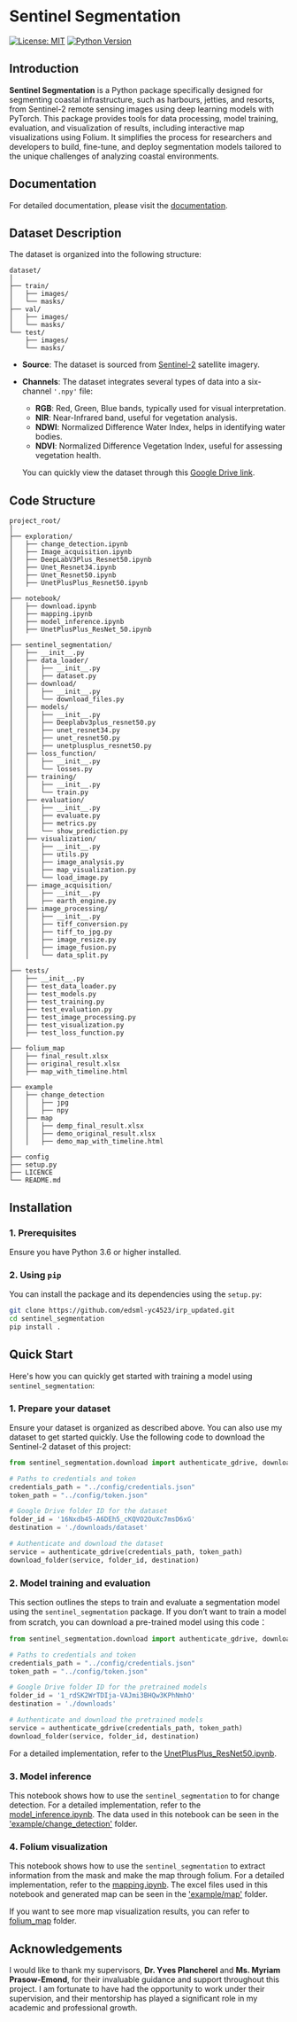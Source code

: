 # Sentinel Segmentation

[![License: MIT](https://img.shields.io/badge/License-MIT-yellow.svg)](https://opensource.org/licenses/MIT)
[![Python Version](https://img.shields.io/badge/python-3.6%2B-blue)](https://www.python.org/downloads/)

## Introduction

**Sentinel Segmentation** is a Python package specifically designed for segmenting coastal infrastructure, such as harbours, jetties, and resorts, from Sentinel-2 remote sensing images using deep learning models with PyTorch. This package provides tools for data processing, model training, evaluation, and visualization of results, including interactive map visualizations using Folium. It simplifies the process for researchers and developers to build, fine-tune, and deploy segmentation models tailored to the unique challenges of analyzing coastal environments.

## Documentation

For detailed documentation, please visit the [documentation](https://github.com/edsml-yc4523/irp_updated/blob/main/_build/html/index.html).

## Dataset Description

The dataset is organized into the following structure:

```
dataset/
│
├── train/
│   ├── images/
│   └── masks/
├── val/
│   ├── images/
│   └── masks/
└── test/
    ├── images/
    └── masks/
```

- **Source**: The dataset is sourced from [Sentinel-2](https://sentinel.esa.int/en/web/sentinel/missions/sentinel-2/overview) satellite imagery.
- **Channels**: The dataset integrates several types of data into a six-channel `'.npy'` file:
  - **RGB**: Red, Green, Blue bands, typically used for visual interpretation.
  - **NIR**: Near-Infrared band, useful for vegetation analysis.
  - **NDWI**: Normalized Difference Water Index, helps in identifying water bodies.
  - **NDVI**: Normalized Difference Vegetation Index, useful for assessing vegetation health. 
  
  You can quickly view the dataset through this [Google Drive link](https://drive.google.com/drive/folders/16Nxdb45-A6DEh5_cKQVO2OuXc7msD6xG?usp=drive_link).

## Code Structure

```
project_root/
│
├── exploration/
│   ├── change_detection.ipynb
│   ├── Image_acquisition.ipynb
│   ├── DeepLabV3Plus_Resnet50.ipynb
│   ├── Unet_Resnet34.ipynb
│   ├── Unet_Resnet50.ipynb
│   ├── UnetPlusPlus_Resnet50.ipynb
│
├── notebook/
│   ├── download.ipynb
│   ├── mapping.ipynb
│   ├── model_inference.ipynb
│   ├── UnetPlusPlus_ResNet_50.ipynb
│
├── sentinel_segmentation/
│   ├── __init__.py
│   ├── data_loader/
│   │   ├── __init__.py
│   │   ├── dataset.py
│   ├── download/
│   │   ├── __init__.py
│   │   └── download_files.py
│   ├── models/
│   │   ├── __init__.py
│   │   ├── Deeplabv3plus_resnet50.py
│   │   ├── unet_resnet34.py
│   │   ├── unet_resnet50.py
│   │   ├── unetplusplus_resnet50.py
│   ├── loss_function/
│   │   ├── __init__.py
│   │   └── losses.py
│   ├── training/
│   │   ├── __init__.py
│   │   └── train.py
│   ├── evaluation/
│   │   ├── __init__.py
│   │   ├── evaluate.py
│   │   ├── metrics.py
│   │   └── show_prediction.py
│   ├── visualization/
│   │   ├── __init__.py
│   │   ├── utils.py
│   │   ├── image_analysis.py
│   │   ├── map_visualization.py
│   │   └── load_image.py
│   ├── image_acquisition/
│   │   ├── __init__.py
│   │   ├── earth_engine.py
│   ├── image_processing/
│   │   ├── __init__.py
│   │   ├── tiff_conversion.py
│   │   ├── tiff_to_jpg.py
│   │   ├── image_resize.py
│   │   ├── image_fusion.py
│   │   └── data_split.py
│
├── tests/
│   ├── __init__.py
│   ├── test_data_loader.py
│   ├── test_models.py
│   ├── test_training.py
│   ├── test_evaluation.py
│   ├── test_image_processing.py
│   ├── test_visualization.py
│   ├── test_loss_function.py
│
├── folium_map
│   ├── final_result.xlsx
│   ├── original_result.xlsx
│   ├── map_with_timeline.html
│ 
├── example
│   ├── change_detection
│   │   ├── jpg
│   │   ├── npy
│   ├── map
│   │   ├── demp_final_result.xlsx
│   │   ├── demo_original_result.xlsx
│   │   ├── demo_map_with_timeline.html
│
├── config
├── setup.py
├── LICENCE
└── README.md
```

## Installation

### 1. Prerequisites

Ensure you have Python 3.6 or higher installed.

### 2. Using `pip`

You can install the package and its dependencies using the `setup.py`:

```sh
git clone https://github.com/edsml-yc4523/irp_updated.git
cd sentinel_segmentation
pip install .
```

## Quick Start

Here's how you can quickly get started with training a model using `sentinel_segmentation`:

### 1. Prepare your dataset

Ensure your dataset is organized as described above. You can also use my dataset to get started quickly. Use the following code to download the Sentinel-2 dataset of this project:

```python
from sentinel_segmentation.download import authenticate_gdrive, download_folder

# Paths to credentials and token
credentials_path = "../config/credentials.json"
token_path = "../config/token.json"

# Google Drive folder ID for the dataset
folder_id = '16Nxdb45-A6DEh5_cKQVO2OuXc7msD6xG'  
destination = './downloads/dataset'  

# Authenticate and download the dataset
service = authenticate_gdrive(credentials_path, token_path)
download_folder(service, folder_id, destination)
```

### 2. Model training and evaluation

This section outlines the steps to train and evaluate a segmentation model using the `sentinel_segmentation` package. If you don’t want to train a model from scratch, you can download a pre-trained model using this code：

```python
from sentinel_segmentation.download import authenticate_gdrive, download_folder

# Paths to credentials and token
credentials_path = "../config/credentials.json"
token_path = "../config/token.json"

# Google Drive folder ID for the pretrained models
folder_id = '1_rdSK2WrTDIja-VAJmi3BHQw3KPhNmhO'  
destination = './downloads'  

# Authenticate and download the pretrained models
service = authenticate_gdrive(credentials_path, token_path)
download_folder(service, folder_id, destination)
```

For a detailed implementation, refer to the [UnetPlusPlus_ResNet50.ipynb](https://github.com/edsml-yc4523/irp_updated/blob/main/notebook/UnetPlusPlus_ResNet_50.ipynb).

### 3. Model inference

This notebook shows how to use the `sentinel_segmentation` to for change detection. For a detailed implementation, refer to the [model_inference.ipynb](https://github.com/edsml-yc4523/irp_updated/blob/main/notebook/model_inference.ipynb). The data used in this notebook can be seen in the ['example/change_detection'](https://github.com/edsml-yc4523/irp_updated/blob/main/example/change_detection) folder.

### 4. Folium visualization

This notebook shows how to use the `sentinel_segmentation` to extract information from the mask and make the map through folium. For a detailed implementation, refer to the [mapping.ipynb](https://github.com/edsml-yc4523/irp_updated/blob/main/notebook/model_inference.ipynb). The excel files used in this notebook and generated map can be seen in the ['example/map'](https://github.com/edsml-yc4523/irp_updated/blob/main/example/map) folder.

If you want to see more map visualization results, you can refer to [folium_map](https://github.com/edsml-yc4523/irp_updated/blob/main/folium_map) folder.

## Acknowledgements

I would like to thank my supervisors, **Dr. Yves Plancherel** and **Ms. Myriam Prasow-Emond**, for their invaluable guidance and support throughout this project. I am fortunate to have had the opportunity to work under their supervision, and their mentorship has played a significant role in my academic and professional growth.
